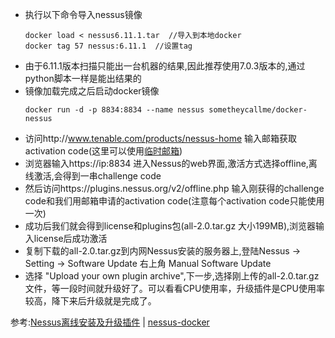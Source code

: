 * 执行以下命令导入nessus镜像
    ```
    docker load < nessus6.11.1.tar  //导入到本地docker
    docker tag 57 nessus:6.11.1  //设置tag
    ```
* 由于6.11.1版本扫描只能出一台机器的结果,因此推荐使用7.0.3版本的,通过python脚本一样是能出结果的
* 镜像加载完成之后启动docker镜像
    ```
    docker run -d -p 8834:8834 --name nessus sometheycallme/docker-nessus
    ```
* 访问http://www.tenable.com/products/nessus-home 输入邮箱获取activation code(这里可以使用[临时邮箱](http://24mail.chacuo.net/))
* 浏览器输入https://ip:8834 进入Nessus的web界面,激活方式选择offline,离线激活,会得到一串challenge code
* 然后访问https://plugins.nessus.org/v2/offline.php 输入刚获得的challenge code和我们用邮箱申请的activation code(注意每个activation code只能使用一次)
* 成功后我们就会得到license和plugins包(all-2.0.tar.gz 大小199MB),浏览器输入license后成功激活
* 复制下载的all-2.0.tar.gz到内网Nessus安装的服务器上,登陆Nessus → Setting → Software Update 右上角 Manual Software Update
* 选择 "Upload your own plugin archive",下一步,选择刚上传的all-2.0.tar.gz文件，等一段时间就升级好了。可以看看CPU使用率，升级插件是CPU使用率较高，降下来后升级就是完成了。
  
参考:[Nessus离线安装及升级插件](https://www.jianshu.com/p/6a1ec52d216a) | [nessus-docker](https://github.com/fuku2014/nessus-docker)